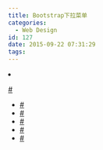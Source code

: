 ```yaml
---
title: Bootstrap下拉菜单
categories:
  - Web Design
id: 127
date: 2015-09-22 07:31:29
tags:
---
```


<li class="dropdown">

<a href="#" class="dropdown-toggle" data-toggle="dropdown">#<span class="caret"></span></a>

<ul class="dropdown-menu" role="menu">

<li><a href="#feature-tab" data-tab=" ">#</a></li>

<li><a href="#feature-tab" data-tab=" ">#</a></li>

<li><a href="#feature-tab" data-tab=“ ">#</a></li>

<li><a href="#feature-tab" data-tab=" ">#</a></li>

<li><a href="#feature-tab" data-tab=" ">#</a></li>

</ul>

 </li>
